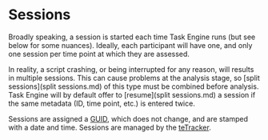 # Sessions

Broadly speaking, a session is started each time Task Engine runs (but see below for some nuances). Ideally, each participant will have one, and only one session per time point at which they are assessed. 

In reality, a script crashing, or being interrupted for any reason, will results in multiple sessions. This can cause problems at the analysis stage, so [split sessions](split sessions.md) of this type must be combined before analysis. Task Engine will by default offer to [resume](split sessions.md) a session if the same metadata (ID, time point, etc.) is entered twice. 

Sessions are assigned a [GUID](guid.md), which does not change, and are stamped with a date and time. Sessions are managed by the [teTracker](teTracker.md). 
